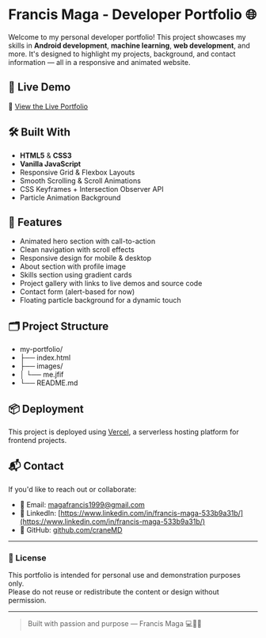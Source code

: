 # Francis Maga - Developer Portfolio 🌐

Welcome to my personal developer portfolio! This project showcases my skills in **Android development**, **machine learning**, **web development**, and more. It's designed to highlight my projects, background, and contact information — all in a responsive and animated website.

## 🚀 Live Demo

🔗 [View the Live Portfolio](https://my-portfolio-six-pi-44.vercel.app/)

## 🛠️ Built With

- **HTML5** & **CSS3**
- **Vanilla JavaScript**
- Responsive Grid & Flexbox Layouts
- Smooth Scrolling & Scroll Animations
- CSS Keyframes + Intersection Observer API
- Particle Animation Background

## 📸 Features

- Animated hero section with call-to-action
- Clean navigation with scroll effects
- Responsive design for mobile & desktop
- About section with profile image
- Skills section using gradient cards
- Project gallery with links to live demos and source code
- Contact form (alert-based for now)
- Floating particle background for a dynamic touch

## 🗂️ Project Structure

- my-portfolio/
- ├── index.html
- ├── images/
- │ └── me.jfif
- └── README.md

## 📦 Deployment

This project is deployed using [Vercel](https://vercel.com/), a serverless hosting platform for frontend projects.

## 📬 Contact

If you'd like to reach out or collaborate:

- 📧 Email: magafrancis1999@gmail.com
- 💼 LinkedIn: [https://www.linkedin.com/in/francis-maga-533b9a31b/](https://www.linkedin.com/in/francis-maga-533b9a31b/)
- 🐙 GitHub: [github.com/craneMD](https://github.com/craneMD)

---

### 📝 License

This portfolio is intended for personal use and demonstration purposes only.  
Please do not reuse or redistribute the content or design without permission.

---

> Built with passion and purpose — Francis Maga 💻📱🧠
